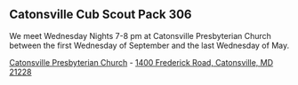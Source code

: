 
<!--
# Cub Scout Pack 306 of Catonsville #
<style>
img[alt='tigers']
{
    width:70vw;
    display:none;
}
</style>

![tigers](http://cub306.local/events/2018_2019/blue-and-gold/slides/tigers.jpg)

<br style="clear:both">
-->

<!--
Currently we are in **summer mode** and we will only be meeting once a month. weekly meetings will begin in September.
-->

</article>

## Catonsville Cub Scout Pack 306

We meet Wednesday Nights 7-8 pm at Catonsville Presbyterian Church between the first Wednesday of September and the last Wednesday of May.

[Catonsville Presbyterian Church](http://www.catonsvillepresb.org "external link to their web page") - [1400 Frederick Road, Catonsville, MD 21228](https://goo.gl/maps/4m8ACB65TAn "a link to google maps") <i class="fas fa-map-marker-alt"></i>
